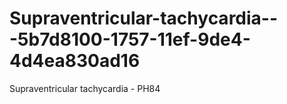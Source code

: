 # Supraventricular-tachycardia---5b7d8100-1757-11ef-9de4-4d4ea830ad16
Supraventricular tachycardia - PH84
